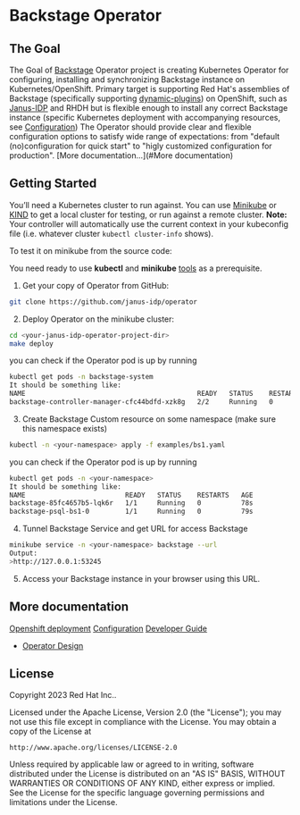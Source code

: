 # Backstage Operator

## The Goal
The Goal of [Backstage](https://backstage.io) Operator project is creating Kubernetes Operator for configuring, installing and synchronizing Backstage instance on Kubernetes/OpenShift. 
Primary target is supporting Red Hat's assemblies of Backstage (specifically supporting [dynamic-plugins](https://github.com/janus-idp/backstage-showcase/blob/main/showcase-docs/dynamic-plugins.md)) on OpenShift, such as [Janus-IDP](https://janus-idp.io/) and RHDH but is flexible enough to install any correct Backstage instance (specific Kubernetes deployment with accompanying resources, see [Configuration](docs/configuration.md))
The Operator should provide clear and flexible configuration options to satisfy wide range of expectations: from "default (no)configuration for quick start" to "higly customized configuration for production".
[More documentation...](#More documentation)

## Getting Started
You’ll need a Kubernetes cluster to run against. You can use [Minikube](https://minikube.sigs.k8s.io/docs/) or [KIND](https://sigs.k8s.io/kind) to get a local cluster for testing, or run against a remote cluster.
**Note:** Your controller will automatically use the current context in your kubeconfig file (i.e. whatever cluster `kubectl cluster-info` shows).

To test it on minikube from the source code:

You need ready to use **kubectl** and **minikube** [tools](https://kubernetes.io/docs/tasks/tools/) as a prerequisite.

1.  Get your copy of Operator from GitHub: 
```sh
git clone https://github.com/janus-idp/operator
```
2. Deploy Operator on the minikube cluster:
```sh
cd <your-janus-idp-operator-project-dir>
make deploy
```
you can check if the Operator pod is up by running 
```sh
kubectl get pods -n backstage-system
It should be something like:
NAME                                           READY   STATUS    RESTARTS   AGE
backstage-controller-manager-cfc44bdfd-xzk8g   2/2     Running   0          32s
```
3. Create Backstage Custom resource on some namespace (make sure this namespace exists)
```sh
kubectl -n <your-namespace> apply -f examples/bs1.yaml
```
you can check if the Operator pod is up by running
```sh
kubectl get pods -n <your-namespace>
It should be something like:
NAME                         READY   STATUS    RESTARTS   AGE
backstage-85fc4657b5-lqk6r   1/1     Running   0          78s
backstage-psql-bs1-0         1/1     Running   0          79s

```
4. Tunnel Backstage Service and get URL for access Backstage
```sh
minikube service -n <your-namespace> backstage --url
Output:
>http://127.0.0.1:53245
```
5. Access your Backstage instance in your browser using this URL. 

## More documentation

[Openshift deployment](docs/openshift.md)
[Configuration](docs/configuration.md)
[Developer Guide](docs/developer.md)
- [Operator Design](docs/developer.md)


## License

Copyright 2023 Red Hat Inc..

Licensed under the Apache License, Version 2.0 (the "License");
you may not use this file except in compliance with the License.
You may obtain a copy of the License at

    http://www.apache.org/licenses/LICENSE-2.0

Unless required by applicable law or agreed to in writing, software
distributed under the License is distributed on an "AS IS" BASIS,
WITHOUT WARRANTIES OR CONDITIONS OF ANY KIND, either express or implied.
See the License for the specific language governing permissions and
limitations under the License.

